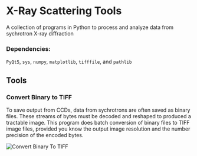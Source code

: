 # X-Ray Scattering Tools
A collection of programs in Python to process and analyze data from sychrotron X-ray diffraction  

### Dependencies:  
`PyQt5`, `sys`, `numpy`, `matplotlib`, `tifffile`, and `pathlib`  

## Tools  
### Convert Binary to TIFF  
To save output from CCDs, data from sychrotrons are often saved as binary files. These streams of bytes must be decoded and reshaped to produced a tractable image. This program does batch conversion of binary files to TIFF image files, provided you know the output image resolution and the number precision of the encoded bytes.  

![Convert Binary To TIFF](https://user-images.githubusercontent.com/6731730/77806869-373bb100-7043-11ea-8d59-bec3e95d86d9.png)

